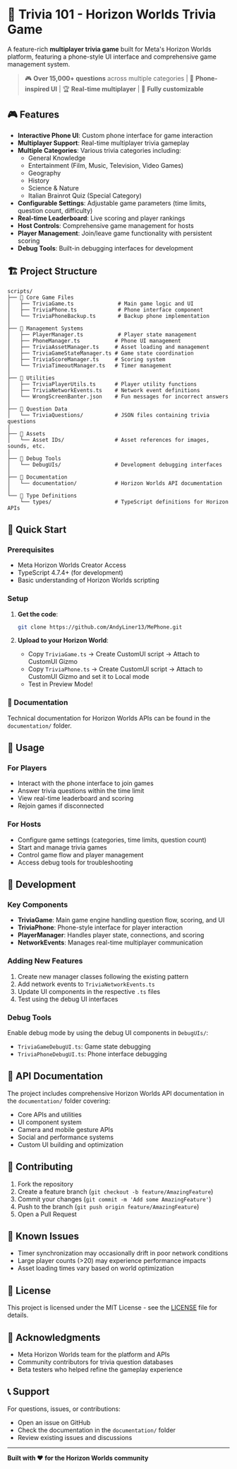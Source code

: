 # 📱 Trivia 101 - Horizon Worlds Trivia Game

A feature-rich **multiplayer trivia game** built for Meta's Horizon Worlds platform, featuring a phone-style UI interface and comprehensive game management system.

> 🎮 **Over 15,000+ questions** across multiple categories | 📱 **Phone-inspired UI** | 🏆 **Real-time multiplayer** | 🔧 **Fully customizable**

## 🎮 Features

- **Interactive Phone UI**: Custom phone interface for game interaction
- **Multiplayer Support**: Real-time multiplayer trivia gameplay
- **Multiple Categories**: Various trivia categories including:
  - General Knowledge
  - Entertainment (Film, Music, Television, Video Games)
  - Geography
  - History
  - Science & Nature
  - Italian Brainrot Quiz (Special Category)
- **Configurable Settings**: Adjustable game parameters (time limits, question count, difficulty)
- **Real-time Leaderboard**: Live scoring and player rankings
- **Host Controls**: Comprehensive game management for hosts
- **Player Management**: Join/leave game functionality with persistent scoring
- **Debug Tools**: Built-in debugging interfaces for development

## 🏗️ Project Structure

```
scripts/
├── 📁 Core Game Files
│   ├── TriviaGame.ts              # Main game logic and UI
│   ├── TriviaPhone.ts             # Phone interface component
│   └── TriviaPhoneBackup.ts       # Backup phone implementation
│
├── 📁 Management Systems
│   ├── PlayerManager.ts           # Player state management
│   ├── PhoneManager.ts           # Phone UI management
│   ├── TriviaAssetManager.ts     # Asset loading and management
│   ├── TriviaGameStateManager.ts # Game state coordination
│   ├── TriviaScoreManager.ts     # Scoring system
│   └── TriviaTimeoutManager.ts   # Timer management
│
├── 📁 Utilities
│   ├── TriviaPlayerUtils.ts      # Player utility functions
│   ├── TriviaNetworkEvents.ts    # Network event definitions
│   └── WrongScreenBanter.json    # Fun messages for incorrect answers
│
├── 📁 Question Data
│   └── TriviaQuestions/          # JSON files containing trivia questions
│
├── 📁 Assets
│   └── Asset IDs/                # Asset references for images, sounds, etc.
│
├── 📁 Debug Tools
│   └── DebugUIs/                 # Development debugging interfaces
│
├── 📁 Documentation
│   └── documentation/            # Horizon Worlds API documentation
│
└── 📁 Type Definitions
    └── types/                    # TypeScript definitions for Horizon APIs
```

## 🚀 Quick Start

### Prerequisites

- Meta Horizon Worlds Creator Access
- TypeScript 4.7.4+ (for development)
- Basic understanding of Horizon Worlds scripting

### Setup

1. **Get the code**:
   ```bash
   git clone https://github.com/AndyLiner13/MePhone.git
   ```

2. **Upload to your Horizon World**:
   - Copy `TriviaGame.ts` → Create CustomUI script → Attach to CustomUI Gizmo
   - Copy `TriviaPhone.ts` → Create CustomUI script → Attach to CustomUI Gizmo and set it to Local mode
   - Test in Preview Mode!

### 📖 Documentation

Technical documentation for Horizon Worlds APIs can be found in the `documentation/` folder.

## 🎯 Usage

### For Players
- Interact with the phone interface to join games
- Answer trivia questions within the time limit
- View real-time leaderboard and scoring
- Rejoin games if disconnected

### For Hosts
- Configure game settings (categories, time limits, question count)
- Start and manage trivia games
- Control game flow and player management
- Access debug tools for troubleshooting

## 🔧 Development

### Key Components

- **TriviaGame**: Main game engine handling question flow, scoring, and UI
- **TriviaPhone**: Phone-style interface for player interaction
- **PlayerManager**: Handles player state, connections, and scoring
- **NetworkEvents**: Manages real-time multiplayer communication

### Adding New Features

1. Create new manager classes following the existing pattern
2. Add network events to `TriviaNetworkEvents.ts`
3. Update UI components in the respective `.ts` files
4. Test using the debug UI interfaces

### Debug Tools

Enable debug mode by using the debug UI components in `DebugUIs/`:
- `TriviaGameDebugUI.ts`: Game state debugging
- `TriviaPhoneDebugUI.ts`: Phone interface debugging

## 📝 API Documentation

The project includes comprehensive Horizon Worlds API documentation in the `documentation/` folder covering:

- Core APIs and utilities
- UI component system
- Camera and mobile gesture APIs
- Social and performance systems
- Custom UI building and optimization

## 🤝 Contributing

1. Fork the repository
2. Create a feature branch (`git checkout -b feature/AmazingFeature`)
3. Commit your changes (`git commit -m 'Add some AmazingFeature'`)
4. Push to the branch (`git push origin feature/AmazingFeature`)
5. Open a Pull Request

## 🐛 Known Issues

- Timer synchronization may occasionally drift in poor network conditions
- Large player counts (>20) may experience performance impacts
- Asset loading times vary based on world optimization

## 📄 License

This project is licensed under the MIT License - see the [LICENSE](LICENSE) file for details.

## 🙏 Acknowledgments

- Meta Horizon Worlds team for the platform and APIs
- Community contributors for trivia question databases
- Beta testers who helped refine the gameplay experience

## 📞 Support

For questions, issues, or contributions:
- Open an issue on GitHub
- Check the documentation in the `documentation/` folder
- Review existing issues and discussions

---

**Built with ❤️ for the Horizon Worlds community**
